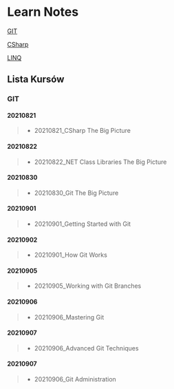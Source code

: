# Learn Notes

[GIT](/Git/README.MD)

[CSharp]()

[LINQ]()
## Lista Kursów
### GIT
#### 20210821
> - 20210821_CSharp The Big Picture
#### 20210822
> - 20210822_NET Class Libraries The Big Picture
#### 20210830
> - 20210830_Git The Big Picture
#### 20210901
> - 20210901_Getting Started with Git
#### 20210902
> - 20210901_How Git Works
#### 20210905
> - 20210905_Working with Git Branches
#### 20210906
> - 20210906_Mastering Git
#### 20210907
> - 20210906_Advanced Git Techniques
#### 20210907
> - 20210906_Git Administration
